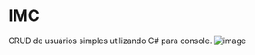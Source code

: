 # IMC
CRUD de usuários simples utilizando C# para console.
![image](https://github.com/PedroHSilva1999/IMC/assets/88673304/07e9680f-922b-4715-bef2-a6a9d1e8b52a)

